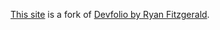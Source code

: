 [This site](https://trooms.dev) is a fork of [Devfolio by Ryan Fitzgerald](https://github.com/RyanFitzgerald/devfolio).